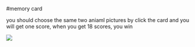 #memory card

you should choose the same two aniaml pictures by click the card and you will get one score, when you get 18 scores, you win



![](https://github.com/sancun789/animal-game/blob/master/game.gif)
